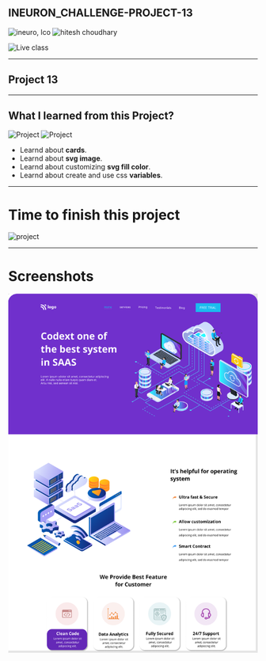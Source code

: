 
## INEURON_CHALLENGE-PROJECT-13
![ineuro, lco](https://img.shields.io/badge/iNeuron-LCO-green)
![hitesh choudhary](https://img.shields.io/badge/Hitesh%20Choudhary-Full%20Stack%20JavaScript%20Bootcamp-lightgrey)


![Live class](https://img.shields.io/badge/LIVE--CLASS-PROJECT--13-red)

---

## Project 13

---

## What I learned from this Project?
![Project](https://img.shields.io/badge/HTML-orange?style=for-the-badge&logo=appveyor)
![Project](https://img.shields.io/badge/css-green?style=for-the-badge&logo=appveyor)


- Learnd about **cards**.
- Learnd about **svg image**.
- Learnd about customizing **svg fill color**.
- Learnd about create and use css **variables**.

---

# Time to finish this project
![project](https://img.shields.io/badge/TIME%20TO%20FINISH%20THE%20PROJECT-6%20HOUR%2050MINUTE-blue)

---
# Screenshots
![](./thumbnail.png)